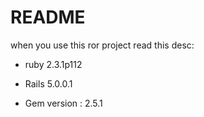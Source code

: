 # README

when you use this ror project read this desc:

* ruby 2.3.1p112

* Rails 5.0.0.1

* Gem version : 2.5.1
